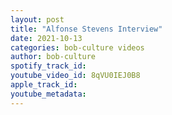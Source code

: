 ```yaml
---
layout: post
title: "Alfonse Stevens Interview"
date: 2021-10-13
categories: bob-culture videos
author: bob-culture
spotify_track_id: 
youtube_video_id: 8qVU0IEJ0B8
apple_track_id: 
youtube_metadata: 
---
```

